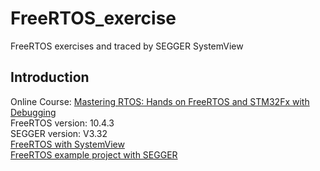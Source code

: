 # FreeRTOS_exercise
FreeRTOS exercises and traced by SEGGER SystemView

## Introduction

Online Course: [Mastering RTOS: Hands on FreeRTOS and STM32Fx with Debugging](https://www.udemy.com/course/mastering-rtos-hands-on-with-freertos-arduino-and-stm32fx/)\
FreeRTOS version: 10.4.3\
SEGGER version: V3.32\
[FreeRTOS with SystemView](https://wiki.segger.com/FreeRTOS_with_SystemView)\
[FreeRTOS example project with SEGGER](https://wiki.segger.com/images/8/81/ES_V542a_FreeRTOS_V10_4_3_STM32F407_TRB_SystemView.zip)
